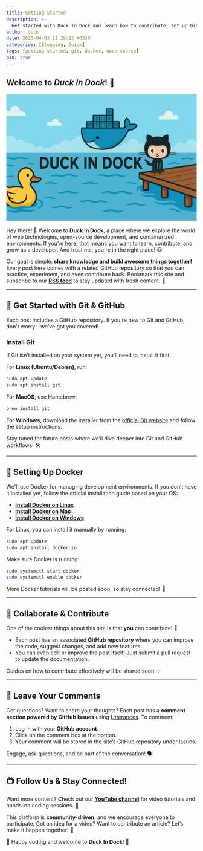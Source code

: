 ```yaml
---
title: Getting Started
description: >-
  Get started with Duck In Dock and learn how to contribute, set up Git and Docker, and stay connected with our community.
author: duck
date: 2025-04-03 11:29:13 +0330
categories: [Blogging, Guide]
tags: [getting started, git, docker, open source]
pin: true
---
```


## Welcome to *Duck In Dock*! 🐥

![Duck In Dock Banner](/assets/img/brand/banner.jpeg)

Hey there! 🚀 Welcome to **Duck In Dock**, a place where we explore the world of web technologies, open-source development, and containerized environments. If you’re here, that means you want to learn, contribute, and grow as a developer. And trust me, you're in the right place! 😃

Our goal is simple: **share knowledge and build awesome things together!** Every post here comes with a related GitHub repository so that you can practice, experiment, and even contribute back. Bookmark this site and subscribe to our [**RSS feed**](/feed.xml) to stay updated with fresh content. 📰

---

## 🔹 Get Started with Git & GitHub

Each post includes a GitHub repository. If you're new to Git and GitHub, don't worry—we’ve got you covered!

### Install Git

If Git isn’t installed on your system yet, you’ll need to install it first.

For **Linux (Ubuntu/Debian)**, run:

```sh
sudo apt update
sudo apt install git
```

For **MacOS**, use Homebrew:

```sh
brew install git
```

For **Windows**, download the installer from the [official Git website](https://git-scm.com/downloads) and follow the setup instructions.

Stay tuned for future posts where we’ll dive deeper into Git and GitHub workflows! 🛠️

---

## 🐳 Setting Up Docker

We'll use Docker for managing development environments. If you don’t have it installed yet, follow the official installation guide based on your OS:

- [**Install Docker on Linux**](https://docs.docker.com/engine/install/ubuntu/)
- [**Install Docker on Mac**](https://docs.docker.com/desktop/install/mac-install/)
- [**Install Docker on Windows**](https://docs.docker.com/desktop/install/windows-install/)

For Linux, you can install it manually by running:

```sh
sudo apt update
sudo apt install docker.io
```

Make sure Docker is running:

```sh
sudo systemctl start docker
sudo systemctl enable docker
```

More Docker tutorials will be posted soon, so stay connected! 🐳

---

## 🤝 Collaborate & Contribute

One of the coolest things about this site is that **you** can contribute! 🚀

- Each post has an associated **GitHub repository** where you can improve the code, suggest changes, and add new features.
- You can even edit or improve the post itself! Just submit a pull request to update the documentation.

Guides on how to contribute effectively will be shared soon! 💡

---

## 💬 Leave Your Comments

Got questions? Want to share your thoughts? Each post has a **comment section powered by GitHub Issues** using [Utterances](https://utteranc.es/). To comment:

1. Log in with your **GitHub account**.
2. Click on the comment box at the bottom.
3. Your comment will be stored in the site’s GitHub repository under Issues.

Engage, ask questions, and be part of the conversation! 🗣️

---

## 📺 Follow Us & Stay Connected!

Want more content? Check out our [**YouTube channel**](https://www.youtube.com/@DuckInDock) for video tutorials and hands-on coding sessions. 🎥

This platform is **community-driven**, and we encourage everyone to participate. Got an idea for a video? Want to contribute an article? Let’s make it happen together! 💪

🚀 Happy coding and welcome to **Duck In Dock**! 🐥

